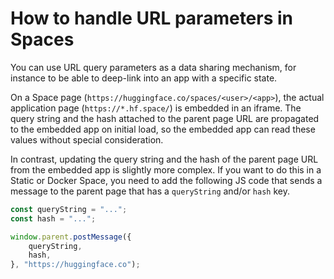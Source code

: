 # How to handle URL parameters in Spaces

You can use URL query parameters as a data sharing mechanism, for instance to be able to deep-link into an app with a specific state.

On a Space page (`https://huggingface.co/spaces/<user>/<app>`), the actual application page (`https://*.hf.space/`) is embedded in an iframe. The query string and the hash attached to the parent page URL are propagated to the embedded app on initial load, so the embedded app can read these values without special consideration.


In contrast, updating the query string and the hash of the parent page URL from the embedded app is slightly more complex.
If you want to do this in a Static or Docker Space, you need to add the following JS code that sends a message to the parent page that has a `queryString` and/or `hash` key.

```js
const queryString = "...";
const hash = "...";

window.parent.postMessage({
    queryString,
    hash,
}, "https://huggingface.co");
```
